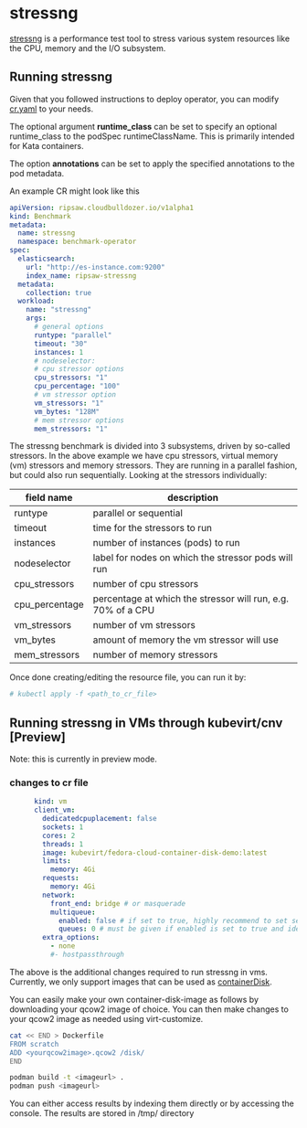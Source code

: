 # stressng

[stressng](https://wiki.ubuntu.com/Kernel/Reference/stress-ng) is a performance test tool to stress various system resources like the CPU, memory and the I/O subsystem.

## Running stressng

Given that you followed instructions to deploy operator,
you can modify [cr.yaml](../config/samples/stressng/cr.yaml) to your needs.

The optional argument **runtime_class** can be set to specify an
optional runtime_class to the podSpec runtimeClassName.  This is
primarily intended for Kata containers.

The option **annotations** can be set to apply the specified
annotations to the pod metadata.

An example CR might look like this

```yaml
apiVersion: ripsaw.cloudbulldozer.io/v1alpha1
kind: Benchmark
metadata:
  name: stressng
  namespace: benchmark-operator
spec:
  elasticsearch:
    url: "http://es-instance.com:9200"
    index_name: ripsaw-stressng
  metadata:
    collection: true
  workload:
    name: "stressng"
    args:
      # general options
      runtype: "parallel"
      timeout: "30"
      instances: 1
      # nodeselector: 
      # cpu stressor options
      cpu_stressors: "1"
      cpu_percentage: "100"
      # vm stressor option
      vm_stressors: "1"
      vm_bytes: "128M"
      # mem stressor options
      mem_stressors: "1"

```

The stressng benchmark is divided into 3 subsystems, driven by so-called stressors. In the above example we have cpu stressors, virtual memory (vm) stressors and memory stressors. They are running in a parallel fashion, but could also run sequentially. 
Looking at the stressors individually:

| field name            | description                                                   |
|-----------------------|---------------------------------------------------------------|
| runtype               | parallel or sequential                                        |
| timeout               | time for the stressors to run                                 | 
| instances             | number of instances (pods) to run                             |
| nodeselector          | label for nodes on which the stressor pods will run           |
| cpu_stressors         | number of cpu stressors                                       |
| cpu_percentage        | percentage at which the stressor will run, e.g. 70% of a CPU  |
| vm_stressors          | number of vm stressors                                        |
| vm_bytes              | amount of memory the vm stressor will use                     |
| mem_stressors         | number of memory stressors                                    | 

Once done creating/editing the resource file, you can run it by:

```bash
# kubectl apply -f <path_to_cr_file>
```

## Running stressng in VMs through kubevirt/cnv [Preview]
Note: this is currently in preview mode.


### changes to cr file

```yaml
      kind: vm
      client_vm:
        dedicatedcpuplacement: false
        sockets: 1
        cores: 2
        threads: 1
        image: kubevirt/fedora-cloud-container-disk-demo:latest
        limits:
          memory: 4Gi
        requests:
          memory: 4Gi
        network:
          front_end: bridge # or masquerade
          multiqueue:
            enabled: false # if set to true, highly recommend to set selinux to permissive on the nodes where the vms would be scheduled
            queues: 0 # must be given if enabled is set to true and ideally should be set to vcpus ideally so sockets*threads*cores, your image must've ethtool installed
        extra_options:
          - none
          #- hostpassthrough
```

The above is the additional changes required to run stressng in vms.
Currently, we only support images that can be used as [containerDisk](https://docs.openshift.com/container-platform/4.6/virt/virtual_machines/virtual_disks/virt-using-container-disks-with-vms.html#virt-preparing-container-disk-for-vms_virt-using-container-disks-with-vms).

You can easily make your own container-disk-image as follows by downloading your qcow2 image of choice.
You can then make changes to your qcow2 image as needed using virt-customize.

```bash
cat << END > Dockerfile
FROM scratch
ADD <yourqcow2image>.qcow2 /disk/
END

podman build -t <imageurl> .
podman push <imageurl>
```

You can either access results by indexing them directly or by accessing the console.
The results are stored in /tmp/ directory
